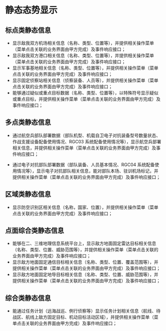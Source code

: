 # 静态态势显示

## 标点类静态信息

- 显示敌我双方机场相关信息（名称、类型、位置等），并提供相关操作菜单（菜单点击关联的业务界面由甲方完成）及事件响应接口；
- 显示敌我双方港口相关信息（名称、类型、位置等），并提供相关操作菜单（菜单点击关联的业务界面由甲方完成）及事件响应接口；
- 显示军事基地相关信息（名称、类型、位置等），并提供相关操作菜单（菜单点击关联的业务界面由甲方完成）及事件响应接口；
- 显示固定侦察站相关信息（侦察装备、人员等），并提供相关操作菜单（菜单点击关联的业务界面由甲方完成）及事件响应接口；
- 能够通过疑似或重点目标数据（名称、类型、位置等），以特殊符号显示疑似或重点目标，并提供相关操作菜单（菜单点击关联的业务界面由甲方完成）及事件响应接口；

## 多点类静态信息

- 通过航空兵部队部署数据（部队机型、机载自卫电子对抗装备型号数量状态、作战支援设备配备使用情况、RGC03 系统配备使用情况等），显示航空兵部署相关信息，并提供相关操作菜单（菜单点击关联的业务界面由甲方完成）及事件响应接口；

- 通过电子对抗部队部署数据（部队装备、人员基本情况、RGC04 系统配备使用情况等），显示电子对抗部队相关信息，能对部队本场、驻训机场标记，并提供相关操作菜单（菜单点击关联的业务界面由甲方完成）及事件响应接口；

## 区域类静态信息

- 显示防空识别区相关信息（名称，国家、位置），并提供相关操作菜单（菜单点击关联的业务界面由甲方完成）及事件响应接口；

## 点面综合类静态信息

- 能够在二、三维地理信息系统平台上，显示敌方地面固定雷达目标相关信息（名称、类型、位置、威胁范围等），并提供相关操作菜单（菜单点击关联的业务界面由甲方完成）及事件响应接口；
- 显示敌方地面固定通信目标相关信息（名称、类型、位置、覆盖范围等），并提供相关操作菜单（菜单点击关联的业务界面由甲方完成）及事件响应接口；
- 显示敌方地面固定地导目标相关信息（名称、类型、位置、威胁范围等），并提供相关操作菜单（菜单点击关联的业务界面由甲方完成）及事件响应接口；

## 综合类静态信息

- 能通过任务计划（远海战巡、例行侦察等）显示任务计划相关信息（航线、待战区、航线上敌方固定目标、机动目标活动区域），并提供相关操作菜单（菜单点击关联的业务界面由甲方完成）及事件响应接口；
